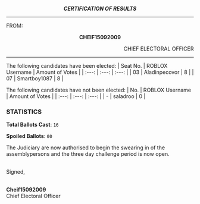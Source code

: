 <p align="center"><b><i>
CERTIFICATION OF RESULTS
</b></i>

---

FROM:
<p align="center"><b>		CHEIF15092009			</b>
<p align="right">		CHIEF ELECTORAL OFFICER

----

The following candidates have been elected:
| Seat No. | ROBLOX Username | Amount of Votes |
| :---: | :---: | :---: |
| 03	| Aladinpecovor | 8 |
| 07  | Smartboy1087 | 8 |

The following candidates have not been elected:
| No. | ROBLOX Username | Amount of Votes |
| :---: | :---: | :---: |
| -  | saladroo | 0 |

### STATISTICS
**Total Ballots Cast**: `16`

**Spoiled Ballots**: `00`

The Judiciary are now authorised to begin the swearing in of the assemblypersons and the three day challenge period is now open.

<br> Signed,

<br> **Cheif15092009**
<br> Chief Electoral Officer